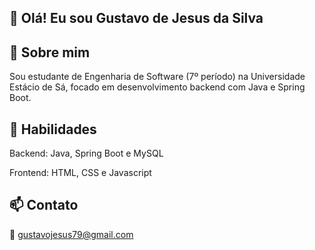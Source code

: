 ## 👋 Olá! Eu sou Gustavo de Jesus da Silva

## 💼 Sobre mim

Sou estudante de Engenharia de Software (7º período) na Universidade Estácio de Sá, focado em desenvolvimento backend com Java e Spring Boot. 

## 🚀 Habilidades

Backend: Java, Spring Boot e MySQL

Frontend: HTML, CSS e Javascript

## 📫 Contato

📧 gustavojesus79@gmail.com
